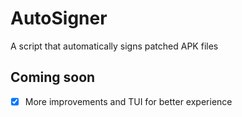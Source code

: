 # AutoSigner
A script that automatically signs patched APK files

## Coming soon

- [X] More improvements and TUI for better experience
